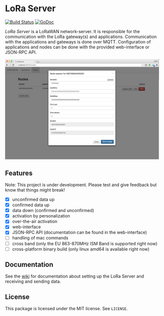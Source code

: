 # LoRa Server

[![Build Status](https://travis-ci.org/brocaar/loraserver.svg?branch=master)](https://travis-ci.org/brocaar/loraserver)
[![GoDoc](https://godoc.org/github.com/brocaar/loraserver?status.svg)](https://godoc.org/github.com/brocaar/loraserver)

*LoRa Server* is a LoRaWAN network-server. It is responsible for the
communication with the LoRa gateway(s) and applications. Communication
with the applications and gateways is done over MQTT. Configuration of
applications and nodes can be done with the provided web-interface or JSON-RPC API.

![web-interface](doc/webinterface.jpg)

## Features

Note: This project is under development. Please test and give feedback but know that things might break! 

- [x] unconfirmed data up
- [x] confirmed data up
- [x] data down (confirmed and unconfirmed)
- [x] activation by personalization
- [x] over-the-air activation
- [x] web-interface
- [x] JSON-RPC API (documentation can be found in the web-interface)
- [ ] handling of mac commands
- [ ] cross band (only the EU 863-870MHz ISM Band is supported right now)
- [ ] cross-platform binary build (only linux amd64 is available right now)

## Documentation

See the [wiki](https://github.com/brocaar/loraserver/wiki/Getting-started)
for documentation about setting up the LoRa Server and receiving and sending
data.

## License

This package is licensed under the MIT license. See ``LICENSE``.
